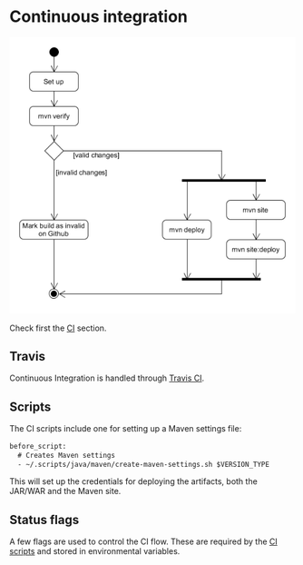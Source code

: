 # Continuous integration

![CI flow][ci_flow]

Check first the [CI][ci] section.

## Travis

Continuous Integration is handled through [Travis CI][travis].

## Scripts

The CI scripts include one for setting up a Maven settings file:

```
before_script:
  # Creates Maven settings
  - ~/.scripts/java/maven/create-maven-settings.sh $VERSION_TYPE
```

This will set up the credentials for deploying the artifacts, both the JAR/WAR and the Maven site.

## Status flags

A few flags are used to control the CI flow. These are required by the [CI scripts][scripts_repo] and stored in environmental variables.


[ci]: ../general/ci.md

[ci_flow]: ../img/diagram/ci_java_activity.png
[scripts_repo]: https://github.com/Bernardo-MG/ci-shell-scripts
[travis]: https://travis-ci.org/
